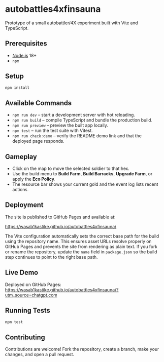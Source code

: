 # autobattles4xfinsauna

Prototype of a small autobattler/4X experiment built with Vite and
TypeScript.

## Prerequisites

- [Node.js](https://nodejs.org/) 18+
- `npm`

## Setup

```bash
npm install
```

## Available Commands

- `npm run dev` – start a development server with hot reloading.
- `npm run build` – compile TypeScript and bundle the production build.
- `npm run preview` – preview the built app locally.
- `npm test` – run the test suite with Vitest.
- `npm run check:demo` – verify the README demo link and that the deployed page responds.

## Gameplay

- Click on the map to move the selected soldier to that hex.
- Use the build menu to **Build Farm**, **Build Barracks**, **Upgrade Farm**,
  or apply the **Eco Policy**.
- The resource bar shows your current gold and the event log lists recent
  actions.

## Deployment

The site is published to GitHub Pages and available at:

https://wasab1kastike.github.io/autobattles4xfinsauna/

The Vite configuration automatically sets the correct base path for the build
using the repository name. This ensures asset URLs resolve properly on GitHub
Pages and prevents the site from rendering as plain text. If you fork or rename
the repository, update the `name` field in `package.json` so the build step
continues to point to the right base path.

## Live Demo
Deployed on GitHub Pages:
https://wasab1kastike.github.io/autobattles4xfinsauna/?utm_source=chatgpt.com

## Running Tests

```bash
npm test
```

## Contributing

Contributions are welcome! Fork the repository, create a branch, make your
changes, and open a pull request.

